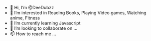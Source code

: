 - 👋 Hi, I’m @DeeDubzz
- 👀 I’m interested in Reading Books, Playing Video games, Watching anime, Fitness
- 🌱 I’m currently learning Javascript
- 💞️ I’m looking to collaborate on ...
- 📫 How to reach me ...

<!---
DeeDubzz/DeeDubzz is a ✨ special ✨ repository because its `README.md` (this file) appears on your GitHub profile.
You can click the Preview link to take a look at your changes.
--->
